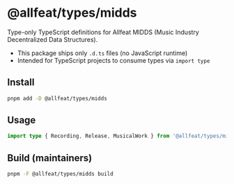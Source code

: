# @allfeat/types/midds

Type-only TypeScript definitions for Allfeat MIDDS (Music Industry Decentralized Data Structures).

- This package ships only `.d.ts` files (no JavaScript runtime)
- Intended for TypeScript projects to consume types via `import type`

## Install

```bash
pnpm add -D @allfeat/types/midds
```

## Usage

```ts
import type { Recording, Release, MusicalWork } from '@allfeat/types/midds'
```

## Build (maintainers)

```bash
pnpm -F @allfeat/types/midds build
```
